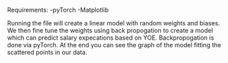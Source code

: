 Requirements:
  -pyTorch
  -Matplotlib 

Running the file will create a linear model with random weights and biases.
We then fine tune the weights using back propogation to create a model which can predict salary expecations based on YOE. Backpropogation is done via pyTorch.
At the end you can see the graph of the model fitting the scattered points in our data.
